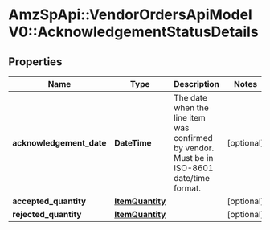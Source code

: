 # AmzSpApi::VendorOrdersApiModelV0::AcknowledgementStatusDetails

## Properties
Name | Type | Description | Notes
------------ | ------------- | ------------- | -------------
**acknowledgement_date** | **DateTime** | The date when the line item was confirmed by vendor. Must be in ISO-8601 date/time format. | [optional] 
**accepted_quantity** | [**ItemQuantity**](ItemQuantity.md) |  | [optional] 
**rejected_quantity** | [**ItemQuantity**](ItemQuantity.md) |  | [optional] 

